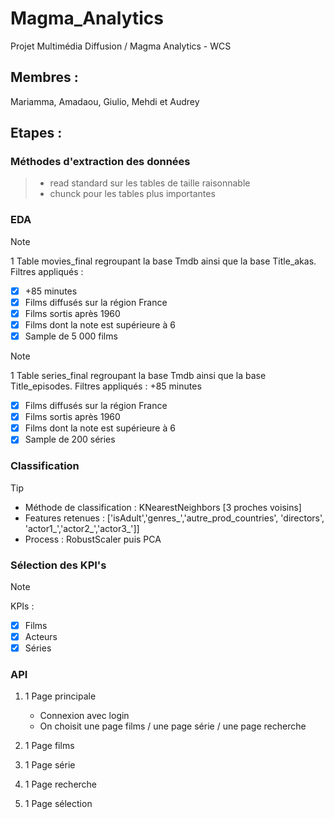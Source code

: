 # Magma_Analytics
Projet Multimédia Diffusion / Magma Analytics - WCS

## Membres :
Mariamma, Amadaou, Giulio, Mehdi et Audrey

## Etapes :

### Méthodes d'extraction des données
> - read standard sur les tables de taille raisonnable
> - chunck pour les tables plus importantes

### EDA

> [!NOTE]
> 1 Table movies_final regroupant la base Tmdb ainsi que la base Title_akas.
 Filtres appliqués : 
> - [X] +85 minutes
> - [X] Films diffusés sur la région France
> - [X] Films sortis après 1960
> - [X] Films dont la note est supérieure à 6
> - [X] Sample de 5 000 films

> [!NOTE]
> 1 Table series_final regroupant la base Tmdb ainsi que la base Title_episodes.
 Filtres appliqués : 
> +85 minutes
> - [X] Films diffusés sur la région France
> - [X] Films sortis après 1960
> - [X] Films dont la note est supérieure à 6
> - [X] Sample de 200 séries

### Classification

> [!TIP]
> - Méthode de classification : KNearestNeighbors [3 proches voisins]
> - Features retenues : ['isAdult','genres_','autre_prod_countries', 'directors', 'actor1_','actor2_','actor3_']]
> - Process : RobustScaler puis PCA


###  Sélection des KPI's

> [!NOTE]
> KPIs : <br>
> - [X] Films
> - [X] Acteurs
> - [X] Séries


### API
  
1. 1 Page principale
   - Connexion avec login
   - On choisit une page films / une page série / une page recherche <br>

2. 1 Page films
   
3.  1 Page série
    
4. 1 Page recherche 
 
5. 1 Page sélection 
